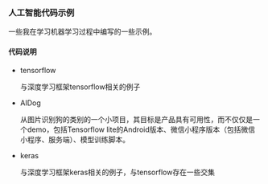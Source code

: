 ### 人工智能代码示例

一些我在学习机器学习过程中编写的一些示例。

#### 代码说明

* tensorflow

  与深度学习框架tensorflow相关的例子

* AIDog

  从图片识别狗的类别的一个小项目，其目标是产品具有可用性，而不仅仅是一个demo，包括Tensorflow lite的Android版本、微信小程序版本（包括微信小程序、服务端）、模型训练脚本。

* keras

  与深度学习框架keras相关的例子，与tensorflow存在一些交集

